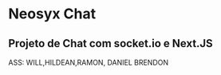 # Neosyx Chat

## Projeto de Chat com socket.io e Next.JS
ASS: WILL,HILDEAN,RAMON, DANIEL BRENDON


